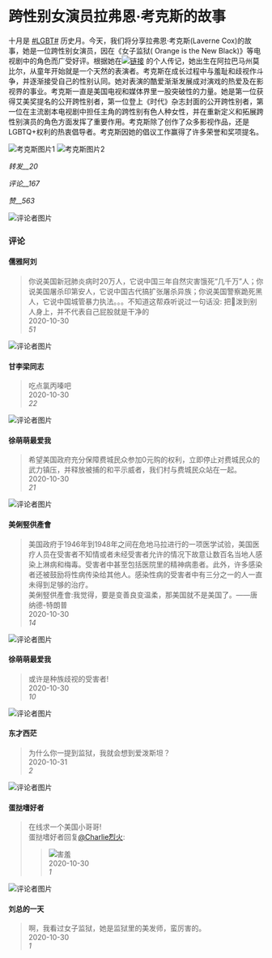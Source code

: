 # 跨性别女演员拉弗恩·考克斯的故事

十月是 [#LGBT#](https://m.weibo.cn/search?containerid=231522type%3D1%26t%3D10%26q%3D%23LGBT%23&luicode=20000061&lfid=4565826663357184) 历史月。今天，我们将分享拉弗恩·考克斯(Laverne Cox)的故事，她是一位跨性别女演员，因在《女子监狱( Orange is the New Black)》等电视剧中的角色而广受好评。根据她在[![链接](https://h5.sinaimg.cn/upload/2015/09/25/3/timeline_card_small_web_default.png)](https://weibo.cn/sinaurl?u=http%3A%2F%2Fc.kawo.com%2F5f9c08b58ac7427da1651ec2) 的个人传记，她出生在阿拉巴马州莫比尔，从童年开始就是一个天然的表演者。考克斯在成长过程中与羞耻和歧视作斗争，并逐渐接受自己的性别认同。她对表演的酷爱渐渐发展成对演戏的热爱及在影视界的事业。考克斯一直是美国电视和媒体界里一股突破性的力量。她是第一位获得艾美奖提名的公开跨性别者，第一位登上《时代》杂志封面的公开跨性别者，第一位在主流剧本电视剧中担任主角的跨性别有色人种女性，并在重新定义和拓展跨性别演员的角色方面发挥了重要作用。考克斯除了创作了众多影视作品，还是LGBTQ+权利的热衷倡导者。考克斯因她的倡议工作赢得了许多荣誉和奖项提名。

![考克斯图片1](https://wx3.sinaimg.cn/orj360/67f297b0ly1gk7n2666o2j21hc0u07b2.jpg)
![考克斯图片2](https://wx3.sinaimg.cn/large/53b515f0ly1gnlu3cynfmj20t306owhf.jpg)

_转发__20_

_评论__167_

_赞__563_

![评论者图片](https://tvax2.sinaimg.cn/crop.0.0.960.960.180/0088c69Tly8gpdnudb2q0j30qo0qo74u.jpg?KID=imgbed,tva&Expires=1739954902&ssig=2E8a%2FeFXtr)

### 评论

#### 儒雅阿刘
> 你说美国新冠肺炎病时20万人，它说中国三年自然灾害饿死“几千万”人；你说美国屠杀印第安人，它说中国古代搞扩张屠杀异族；你说美国警察跪死黑人，它说中国城管暴力执法。。。不知道这帮猋听说过一句话没: 把💩泼到别人身上，并不代表自己屁股就是干净的  
2020-10-30  
_51_

![评论者图片](https://tvax3.sinaimg.cn/crop.0.0.995.995.180/0088jby4ly8h1f7x76aevj30rn0rnwg3.jpg?KID=imgbed,tva&Expires=1739954902&ssig=e%2BUIxlPLhT)

#### 甘李梁同志
> 吃点氯丙嗪吧  
2020-10-30  
_22_

![评论者图片](https://tvax2.sinaimg.cn/crop.0.0.996.996.180/006bRtyply8gbfzix7vo6j30ro0ro40e.jpg?KID=imgbed,tva&Expires=1739954902&ssig=MoNH7gbmAD)

#### 徐萌萌最爱我
> 希望美国政府充分保障费城民众参加0元购的权利，立即停止对费城民众的武力镇压，并释放被捕的和平示威者，我们村与费城民众站在一起。  
2020-10-30  
_21_

![评论者图片](https://tvax1.sinaimg.cn/crop.0.0.512.512.180/bdd88246ly8ha0uvqryp0j20e80e8jsa.jpg?KID=imgbed,tva&Expires=1739954902&ssig=9CBFSMwUHy)

#### 美俐竪供產會
> 美国政府于1946年到1948年之间在危地马拉进行的一项医学试验，美国医疗人员在受害者不知情或者未经受害者允许的情况下故意让数百名当地人感染上淋病和梅毒。受害者中甚至包括医院里的精神病患者。此外，许多感染者还被鼓励将性病传染给其他人。感染性病的受害者中有三分之一的人一直未得到足够的治疗。  
> 美俐竪供產會:我觉得，要是变善良变温柔，那美国就不是美国了。——唐纳德-特朗普  
2020-10-30  
_14_

![评论者图片](https://tvax2.sinaimg.cn/crop.0.0.996.996.180/006bRtyply8gbfzix7vo6j30ro0ro40e.jpg?KID=imgbed,tva&Expires=1739954902&ssig=MoNH7gbmAD)

#### 徐萌萌最爱我
> 或许是种族歧视的受害者!  
2020-10-30  
_10_

![评论者图片](https://tvax1.sinaimg.cn/crop.0.0.366.366.180/53ca9082ly8hqvl0zpd33j20a60a63yo.jpg?KID=imgbed,tva&Expires=1739954902&ssig=xwrFIaEkxW)

#### 东才西茫
> 为什么你一提到监狱，我就会想到爱泼斯坦？  
2020-10-31  
_2_

![评论者图片](https://tvax3.sinaimg.cn/crop.0.0.790.790.180/005xtTzhly8hy55achhvnj30ly0lygmo.jpg?KID=imgbed,tva&Expires=1739954902&ssig=SMstkpnFnA)

#### 蛋挞嗜好者
> 在线求一个美国小哥哥!  
蛋挞嗜好者回复[@Charlie烈火](/n/Charlie烈火):  
> > ![害羞](https://h5.sinaimg.cn/m/emoticon/icon/default/d_haixiu-094a0fcce9.png)  
2020-10-30  
_1_

![评论者图片](https://tvax4.sinaimg.cn/crop.0.0.512.512.180/71ffb60bly8hbbbexrv7tj20e80e8t98.jpg?KID=imgbed,tva&Expires=1739954902&ssig=GygvDr13%2BT)

#### 刘总的一天
> 啊，我看过女子监狱，她是监狱里的美发师，蛮厉害的。  
2020-10-30  
_1_